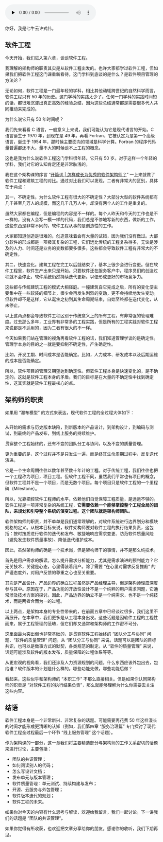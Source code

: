 <audio id="audio" title="68 | 软件工程的宏观视角" controls="" preload="none"><source id="mp3" src="https://static001.geekbang.org/resource/audio/99/41/99d1904cef5c342132fe1ba2e2c8ce41.mp3"></audio>

你好，我是七牛云许式伟。

## 软件工程

今天开始，我们进入第六章，谈谈软件工程。

我理解的架构师的职责其实是从软件工程出发的。也许大家都学过软件工程，但如果我们把软件工程这门课重新看待，这门学科到底谈的是什么？是软件项目管理的方法论？

无论如何，软件工程是一门最年轻的学科，相比其他动辄跨世纪的自然科学而言，软件工程只有 50 年的历史。这门学科的实践太少了，任何一门学科的实践时间短的话，都很难沉淀出真正高效的经验总结，因为这些总结通常都是需要很多代人共同推动来完成的。

为什么说它只有 50 年时间呢？

我们先来看看 C 语言，一般意义上来说，我们可能认为它是现代语言的开始。C 语言诞生于 1970 年，到现在是 49 年。再看 Fortran，它被认定为是第一个高级语言，诞生于 1954 年，那时候主要面向的领域是科学计算。Fortran 的程序代码量普遍都还不大，量不大的时候谈不上工程的概念。

这也是我为什么说软件工程这门学科很年轻，它只有 50 岁。对于这样一个年轻的学科，我们对它的认知肯定还是非常肤浅的。

我在这个架构课的序言 “[开篇词 | 怎样成长为优秀的软件架构师？](https://time.geekbang.org/column/article/89668?utm_term=pc_interstitial_28)” 一上来就做了软件工程和建筑工程的对比。通过对比我们可以发现，二者有非常大的区别，具体在于两点：

其一，不确定性。为什么软件工程有很大的不确定性？大部分大型的软件系统都有几千甚至几万人的规模，而这几千几万人中，却没有两个人的工作是重复的。

虽然大家都在编程，但是编程的内容是不一样的。每个人昨天和今天的工作也是不一样的，没有人会写一模一样的代码，我们总是不停地写新的东西，做新的工作。这些东西是非常不同的，软件工程从事的是创造性的工作。

大家都知道创造是很难的，创造意味着会有大量的试错，因为我们没有做过。大部分软件的形成都是一项极其复杂的工程，它们远比传统的工程复杂得多，无论是涉及的人力、时间还是业务的变数都要多很多。这些都会导致软件工程有非常大的不确定性。

其二，快速变化。建筑工程在完工以后就结束了，基本上很少会进行变更。但在软件工程里，软件生产出来只是开始。只要软件还在服务客户中，程序员们的创造过程就不会停止，软件系统仍然持续迭代更新，以便形成更好的市场竞争力。

这些都与传统建筑工程的模式大相径庭。一幢建筑自它完成之后，所有的变化便主要集中在一些软装的细节上，很少会再发生剧烈的变动，更不会持续地发生变动。但软件却不是这样，它从诞生之初到其生命周期结束，自始至终都在迭代变化，从未停止。

以上这两点都会导致软件工程区别于传统意义上的所有工程，有非常强的管理难度。过去那么多年，工业界有非常多的工程实践，但是所有的工程实践对软件工程来说都是不适用的，因为二者有很大的不一样。

今天如果我们站在管理的视角再看软件工程的话，我们知道管理学谈的是确定性。管理学本身的目的之一就是要抑制不确定性，产生确定性。

比如，开发工期、时间成本是否能确定。比如，人力成本、研发成本以及后期运维的成本是否能确定。

所以，软件项目的管理又期望达到确定性。但软件工程本身是快速变化的，是不确定的。这就是软件工程本身的矛盾。我们的目标是在大量的不确定性中找到确定性，这其实就是软件工程最核心的点。

## 架构师的职责

如果用 “瀑布模型” 的方式来表达，现代软件工程的全过程大体如下：

<img src="https://static001.geekbang.org/resource/image/e9/84/e95250171fc1ab33258895c10bd8dd84.png" alt="">

从开始的需求与历史版本缺陷，到新版本的产品设计，到架构设计，到编码与测试，到最终的产品发布，到线上服务的持续维护。

贯穿整个工程始终的，还有不变的团队分工与协同，以及不变的质量管理。

更为重要的是，这个过程并不是只发生一遍，而是终其生命周期过程中，反复迭代演进。

它是一个生命周期往往以数年甚至数十年计的工程。对于传统工程，我们往往也把一个工程称为项目，项目工程。但软件工程不同，虽然我们平常也有项目的概念，但软件工程并不是一个项目，而是无数个项目。每个项目只是软件工程的一个里程碑（Milestone）。

所以，光靠把控软件工程师的水平，依赖他们自觉保障工程质量，是远远不够的。软件工程是一项非常复杂的系统工程，**它需要依赖一个能够掌控整个工程全局的团队，来规划和引导整个系统的演变过程。这个团队就是架构师团队。**

软件架构师的职责，并不单单是我们通常理解的，对软件系统进行边界划分和模块规格的定义。从根本目标来说，软件架构师要对软件工程的执行结果负责，这包括：按时按质进行软件的迭代和发布、敏捷地响应需求变更、防范软件质量风险（避免发生软件质量事故）、降低迭代维护成本。

因此，虽然架构师的确是一个技术岗，但是架构师干的事情，并不是那么纯技术。

首先是用户需求的解读。怎么提升需求分析能力，尤其是需求演进的预判能力？它无关技术，关键是心态，心里得装着用户。除了需要 “在心里对需求反复推敲” 的严谨态度外，对用户反馈的尊重之心也至关重要。

其次是产品设计。产品边界的确立过程虽然是产品经理主导，但是架构师理应深度参与其中。原因在于，产品功能的开放性设计不是一个纯粹的用户需求问题，它通常涉及技术方案的探讨。因此，产品边界的确立不是一个纯需求，也不是一个纯技术，而是两者合而为一的过程。

以上两点，是架构本身的专业性带来的，在前面五章中已经谈过很多，我们这里不再展开。在本章中，我们更多是从工程本身出发。这些话题是因软件工程的工程性而来，属于工程管理的范畴，但它们却又通常和架构师的工作密不可分。

这里面最为突出但也非常基础的，是贯穿软件工程始终的 “团队分工与协同” 问题、“软件的质量管理” 问题。从 “团队分工与协同” 来说，话题可以是团队的目标共识，也可以是做事方式的默契，各类规范的制定。从 “软件的质量管理” 来说，话题可能涉及软件的版本发布，质量保障的过程体系等等。

从更宏观的视角看，我们还涉及人力资源规划的问题。什么东西应该外包出去，包给谁？软件版本的计划是什么样的，哪些功能先做，哪些功能后做？

看起来，这些似乎和架构师的 “本职工作” 不那么直接相关。但是如果你认同架构师的职责是 “对软件工程的执行结果负责”，那么就能够理解为什么你需要去关注这些内容。

## 结语

软件工程本身是一个非常新兴、非常复杂的话题。可能需要再花费 50 年这样漫长的时间才能形成更清晰的认知（例如，我们第四章 “服务治理篇” 专门探讨了现代软件工程全过程最后一个环节 “线上服务管理” 这个话题）。

作为架构课的一部分，这一章我们将主要精选部分与架构师的工作关系密切的话题来进行讨论，主要包括：

- 团队的共识管理；
- 如何阅读别人的代码；
- 怎么写设计文档；
- 发布单元与版本管理；
- 软件质量管理：单元测试、持续构建与发布；
- 开源、云服务与外包管理；
- 软件版本迭代的规划；
- 软件工程的未来。

如果你对今天的内容有什么思考与解读，欢迎给我留言，我们一起讨论。下一讲我们的话题是 “团队的共识管理”。

如果你觉得有所收获，也欢迎把文章分享给你的朋友。感谢你的收听，我们下期再见。
